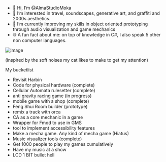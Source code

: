 - 👋 Hi, I’m @AlmaStudioMoka
- 👀 I’m interested in travel, soundscapes, generative art, and graffiti and 2000s aesthetics.
- 🌱 I’m currently improving my skills in object oriented prototyping through audio visualization and game mechanics
- 🌐 A fun fact about me: on top of knowledge in C#, I also speak 5 other non computer languages.

![image](https://github.com/mewmewmewmewmewmewmew/mewmewmewmewmewmewmew/assets/125397197/23c5b281-f835-4e87-9b88-edcb09194c5b)

(inspired by the soft noises my cat likes to make to get my attention)

My bucketlist

- Revisit Harbin
- Code for physical hardware (complete)
- Cellular Automata rulesetter (complete)
- anti gravity racing game (in progress)
- mobile game with a shop (complete)
- Feng Shui Room builder (prototype)
- remix a track with orca
- CA as a core mechanic in a game
- Wrapper for Fmod to use in GMS
- tool to implement accessibility features
- Make a mecha game. Any kind of mecha game (Hiatus)
- Music visualizer tools (complete)
- Get 1000 people to play my games cumulatively
- Have my music at a show
- LCD 1 BIT bullet hell
  
<!---
mewmewmewmewmewmewmew/mewmewmewmewmewmewmew is a ✨ special ✨ repository because its `README.md` (this file) appears on your GitHub profile.
You can click the Preview link to take a look at your changes.
--->
